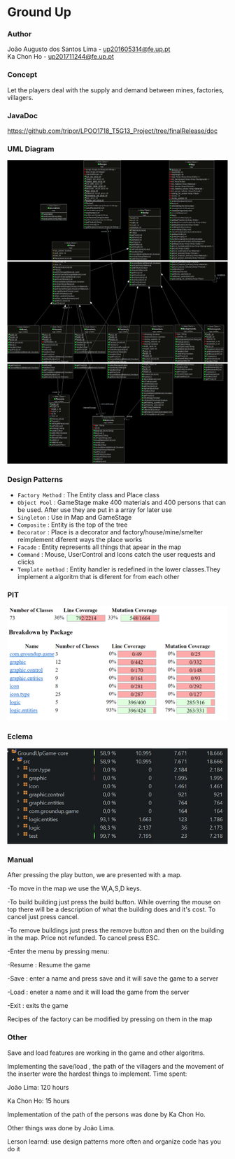 # Ground Up

### Author
João Augusto dos Santos Lima - up201605314@fe.up.pt  
Ka Chon Ho - up201711244@fe.up.pt

### Concept
Let the players deal with the supply and demand between mines, factories, villagers.

### JavaDoc
https://github.com/tripor/LPOO1718_T5G13_Project/tree/finalRelease/doc

### UML Diagram
![UML Diagram](https://github.com/tripor/LPOO1718_T5G13_Project/blob/finalRelease/final/1.PNG)
![UML Diagram](https://github.com/tripor/LPOO1718_T5G13_Project/blob/finalRelease/final/2.PNG)
![UML Diagram](https://github.com/tripor/LPOO1718_T5G13_Project/blob/finalRelease/final/3.PNG)

### Design Patterns
 - `Factory Method` : The Entity class and Place class
 - `Object Pool` : GameStage make 400 materials and 400 persons that can be used. After use they are put in a array for later use
 - `Singleton` : Use in Map and GameStage
 - `Composite` : Entity is the top of the tree
 - `Decorator` : Place is a decorator and factory/house/mine/smelter reimplement diferent ways the place works 
 - `Facade` : Entity represents all things that apear in the map
 - `Command` : Mouse, UserControl and Icons catch the user requests and clicks
 - `Template method` : Entity handler is redefined in the lower classes.They implement a algoritm that is diferent for from each other
 
 ### PIT 
 ![PIT](https://github.com/tripor/LPOO1718_T5G13_Project/blob/finalRelease/final/pit.PNG)
 
 
 ### Eclema
 ![Eclema](https://github.com/tripor/LPOO1718_T5G13_Project/blob/finalRelease/final/eclema.PNG)
 
 ### Manual
 After pressing the play button, we are presented with a map.
 
 -To move in the map we use the W,A,S,D keys.
 
 -To build building just press the build button. While overring the mouse on top there will be a description of what the building does and it's cost. To cancel just press cancel. 
 
 -To remove buildings just press the remove button and then on the building in the map. Price not refunded. To cancel press ESC.
 
 -Enter the menu by pressing menu:
 
  -Resume : Resume the game
  
  -Save : enter a name and press save and it will save the game to a server
  

  -Load : eneter a name and it will load the game from the server
  
  -Exit : exits the game
  
  Recipes of the factory can be modified by pressing on them in the map

 ### Other
 Save and load features are working in the game and other algoritms.
 
 Implementing the save/load , the path of the villagers and the movement of the inserter were the hardest things to implement.
 Time spent:
 
 João Lima: 120 hours
 
 Ka Chon Ho: 15 hours
 
 Implementation of the path of the persons was done by Ka Chon Ho.
 
 Other things was done by João Lima.
 
 Lerson learnd: use design patterns more often and organize code has you do it

